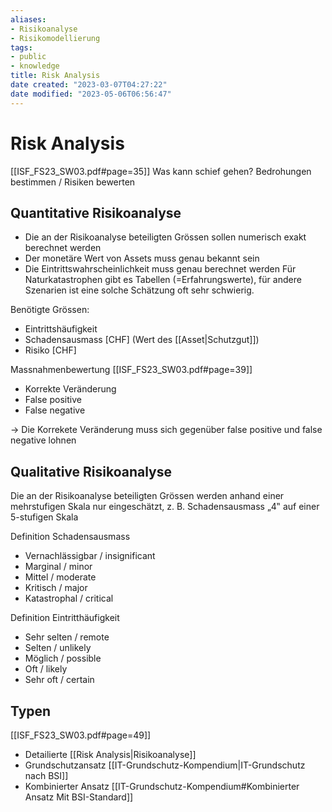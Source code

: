 ```yaml
---
aliases: 
- Risikoanalyse
- Risikomodellierung
tags:
- public
- knowledge
title: Risk Analysis
date created: "2023-03-07T04:27:22"
date modified: "2023-05-06T06:56:47"
---
```


# Risk Analysis
[[ISF_FS23_SW03.pdf#page=35]]
Was kann schief gehen?
Bedrohungen bestimmen / Risiken bewerten

## Quantitative Risikoanalyse
- Die an der Risikoanalyse beteiligten Grössen sollen numerisch exakt berechnet werden
- Der monetäre Wert von Assets muss genau bekannt sein
- Die Eintrittswahrscheinlichkeit muss genau berechnet werden
   Für Naturkatastrophen gibt es Tabellen (=Erfahrungswerte), für andere Szenarien ist eine solche Schätzung oft sehr schwierig.

Benötigte Grössen:
- Eintrittshäufigkeit
- Schadensausmass \[CHF\] (Wert des [[Asset|Schutzgut]])
- Risiko \[CHF\]

Massnahmenbewertung
[[ISF_FS23_SW03.pdf#page=39]]
- Korrekte Veränderung
- False positive
- False negative

-> Die Korrekete Veränderung muss sich gegenüber false positive und false negative lohnen

## Qualitative Risikoanalyse
Die an der Risikoanalyse beteiligten Grössen werden anhand einer mehrstufigen Skala nur eingeschätzt, z. B. Schadensausmass „4‟ auf einer 5-stufigen Skala

Definition Schadensausmass
- Vernachlässigbar / insignificant
- Marginal / minor
- Mittel / moderate
- Kritisch / major
- Katastrophal / critical

Definition Eintritthäufigkeit
- Sehr selten / remote
- Selten / unlikely
- Möglich / possible
- Oft / likely
- Sehr oft / certain

## Typen
[[ISF_FS23_SW03.pdf#page=49]]

- Detailierte [[Risk Analysis|Risikoanalyse]]
- Grundschutzansatz [[IT-Grundschutz-Kompendium|IT-Grundschutz nach BSI]]
- Kombinierter Ansatz [[IT-Grundschutz-Kompendium#Kombinierter Ansatz Mit BSI-Standard]]

